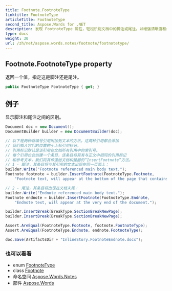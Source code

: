 ```yaml
---
title: Footnote.FootnoteType
linktitle: FootnoteType
articleTitle: FootnoteType
second_title: Aspose.Words for .NET
description: 发现 FootnoteType 属性，轻松识别文档中的脚注或尾注，以增强清晰度和组织性。
type: docs
weight: 30
url: /zh/net/aspose.words.notes/footnote/footnotetype/
---
```

## Footnote.FootnoteType property

返回一个值，指定这是脚注还是尾注。

```csharp
public FootnoteType FootnoteType { get; }
```

## 例子

显示脚注和尾注之间的区别。

```csharp
Document doc = new Document();
DocumentBuilder builder = new DocumentBuilder(doc);

// 以下是两种将编号引用附加到文本的方法。这两种引用都会添加
// 我们插入它们的位置的小上标引用标记。
// 引用标记默认是该引用在文档所有引用中的索引号。
// 每个引用也会创建一个条目，该条目将具有与正文中相同的引用标记
// 和参考文本，我们将其传递给文档构建器的“InsertFootnote”方法。
// 1 - 脚注，其条目将与其引用的文本出现在同一页面上：
builder.Write("Footnote referenced main body text.");
Footnote footnote = builder.InsertFootnote(FootnoteType.Footnote, 
    "Footnote text, will appear at the bottom of the page that contains the referenced text.");

// 2 - 尾注，其条目将出现在文档末尾：
builder.Write("Endnote referenced main body text.");
Footnote endnote = builder.InsertFootnote(FootnoteType.Endnote, 
    "Endnote text, will appear at the very end of the document.");

builder.InsertBreak(BreakType.SectionBreakNewPage);
builder.InsertBreak(BreakType.SectionBreakNewPage);

Assert.AreEqual(FootnoteType.Footnote, footnote.FootnoteType);
Assert.AreEqual(FootnoteType.Endnote, endnote.FootnoteType);

doc.Save(ArtifactsDir + "InlineStory.FootnoteEndnote.docx");
```

### 也可以看看

* enum [FootnoteType](../../footnotetype/)
* class [Footnote](../)
* 命名空间 [Aspose.Words.Notes](../../../aspose.words.notes/)
* 部件 [Aspose.Words](../../../)
